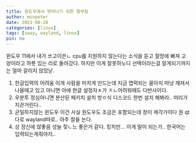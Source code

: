 ```yaml
---
title: 원도우에서 벗어나기 위한 몸부림
author: minpeter
date: 2021-08-28
categories: [linux]
tags: [sway, wayland, linux]
pin: no
---
```


윈도우 11에서 내가 쓰고이쓴ㄴ cpu를 지원하지 않는다는 소식을 듣고 절망에 빠져 고양이라고 하룻 있는 리로 돌아갔다.
하지만 이게 잘못하노디 선택이라는걸 알게되기까지는 얼마 갈리지 않았낟.
1. 한글입력의 어려움
    이게 사람을 미치게 만드는데 지금 엽력되는 꼴아지 마냥 깨져서 나올때고 있고 아니면 아에 한글 설정자ㅊ가 ㅈㄴ어려워때도 다반사이다.
2. 우분투 정심아니면 분산된 페키치 설치 방ㅇ식
    디스코드 한번 설치 해봐라.. 머리가 지끈거린다..
3. 균일하지않는 윈도우 
    이건 사실 원도우도 조금은 포함되는데 창이 제각가이다
    원 qt다로 wayland따로.. 아주 잘들 논다.
4. 상 정신에 않좋음
    성늘 잧ㄴ느 좋은거 같다.
    킹치만... 이게 말이 되는가..
    한국어는 입력되는게줘야지..